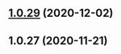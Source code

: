 ## [1.0.29](https://github.com/liuyufan/nrDesign/compare/v1.0.27...v1.0.29) (2020-12-02)



## 1.0.27 (2020-11-21)



